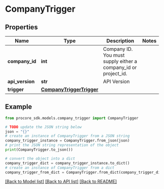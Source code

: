 # CompanyTrigger


## Properties

Name | Type | Description | Notes
------------ | ------------- | ------------- | -------------
**company_id** | **int** | Company ID. You must supply either a company_id or project_id. | 
**api_version** | **str** | API Version | 
**trigger** | [**CompanyTriggerTrigger**](CompanyTriggerTrigger.md) |  | 

## Example

```python
from procore_sdk.models.company_trigger import CompanyTrigger

# TODO update the JSON string below
json = "{}"
# create an instance of CompanyTrigger from a JSON string
company_trigger_instance = CompanyTrigger.from_json(json)
# print the JSON string representation of the object
print(CompanyTrigger.to_json())

# convert the object into a dict
company_trigger_dict = company_trigger_instance.to_dict()
# create an instance of CompanyTrigger from a dict
company_trigger_from_dict = CompanyTrigger.from_dict(company_trigger_dict)
```
[[Back to Model list]](../README.md#documentation-for-models) [[Back to API list]](../README.md#documentation-for-api-endpoints) [[Back to README]](../README.md)


